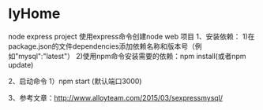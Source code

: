 # lyHome
node express project
使用express命令创建node web 项目
1、安装依赖：
  1)在package.json的文件dependencies添加依赖名称和版本号（例如"mysql":"latest"）
  2)使用npm命令安装需要的依赖：npm install(或者npm update)
  
2、启动命令
  1）npm start (默认端口3000)
  
3、参考文章：http://www.alloyteam.com/2015/03/sexpressmysql/
  
  
